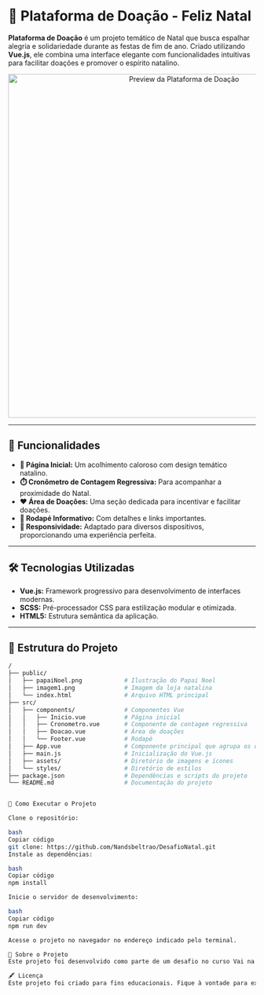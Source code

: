 # 🎄 Plataforma de Doação - Feliz Natal

**Plataforma de Doação** é um projeto temático de Natal que busca espalhar alegria e solidariedade durante as festas de fim de ano. Criado utilizando **Vue.js**, ele combina uma interface elegante com funcionalidades intuitivas para facilitar doações e promover o espírito natalino.

<p align="center">
  <img src="https://github.com/user-attachments/assets/b161d33b-7995-48d3-b124-9d2f8601e53c" alt="Preview da Plataforma de Doação" width="700">
</p>

---

## 🎁 Funcionalidades

- **🎅 Página Inicial:** Um acolhimento caloroso com design temático natalino.
- **⏱️ Cronômetro de Contagem Regressiva:** Para acompanhar a proximidade do Natal.
- **❤️ Área de Doações:** Uma seção dedicada para incentivar e facilitar doações.
- **👣 Rodapé Informativo:** Com detalhes e links importantes.
- **📱 Responsividade:** Adaptado para diversos dispositivos, proporcionando uma experiência perfeita.

---

## 🛠️ Tecnologias Utilizadas

- **Vue.js:** Framework progressivo para desenvolvimento de interfaces modernas.
- **SCSS:** Pré-processador CSS para estilização modular e otimizada.
- **HTML5:** Estrutura semântica da aplicação.

---

## 📂 Estrutura do Projeto

```bash
/
├── public/
│   ├── papaiNoel.png            # Ilustração do Papai Noel
│   ├── imagem1.png              # Imagem da loja natalina
│   └── index.html               # Arquivo HTML principal
├── src/
│   ├── components/              # Componentes Vue
│   │   ├── Inicio.vue           # Página inicial
│   │   ├── Cronometro.vue       # Componente de contagem regressiva
│   │   ├── Doacao.vue           # Área de doações
│   │   └── Footer.vue           # Rodapé
│   ├── App.vue                  # Componente principal que agrupa os outros
│   ├── main.js                  # Inicialização do Vue.js
│   ├── assets/                  # Diretório de imagens e ícones
│   └── styles/                  # Diretório de estilos
├── package.json                 # Dependências e scripts do projeto
└── README.md                    # Documentação do projeto


🚀 Como Executar o Projeto

Clone o repositório:

bash
Copiar código
git clone: https://github.com/Nandsbeltrao/DesafioNatal.git
Instale as dependências:

bash
Copiar código
npm install

Inicie o servidor de desenvolvimento:

bash
Copiar código
npm run dev

Acesse o projeto no navegador no endereço indicado pelo terminal.

🏫 Sobre o Projeto
Este projeto foi desenvolvido como parte de um desafio no curso Vai na Web, com foco em conceitos introdutórios de Vue.js e boas práticas no desenvolvimento de front-end.

🖋️ Licença
Este projeto foi criado para fins educacionais. Fique à vontade para explorar, modificar e compartilhar!
